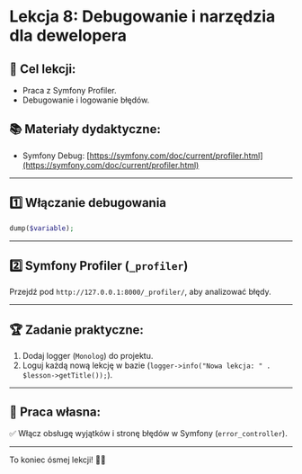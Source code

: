 # Lekcja 8: Debugowanie i narzędzia dla dewelopera

## 🎯 Cel lekcji:
- Praca z Symfony Profiler.
- Debugowanie i logowanie błędów.

## 📚 Materiały dydaktyczne:
- Symfony Debug: [https://symfony.com/doc/current/profiler.html](https://symfony.com/doc/current/profiler.html)

---

## 1️⃣ Włączanie debugowania
```php
dump($variable);
```

---

## 2️⃣ Symfony Profiler (`_profiler`)
Przejdź pod `http://127.0.0.1:8000/_profiler/`, aby analizować błędy.

---

## 🏆 Zadanie praktyczne:
1. Dodaj logger (`Monolog`) do projektu.  
2. Loguj każdą nową lekcję w bazie (`logger->info("Nowa lekcja: " . $lesson->getTitle());`).  

---

## 📌 Praca własna:
✅ Włącz obsługę wyjątków i stronę błędów w Symfony (`error_controller`).  

---

To koniec ósmej lekcji! 🎯🚀
